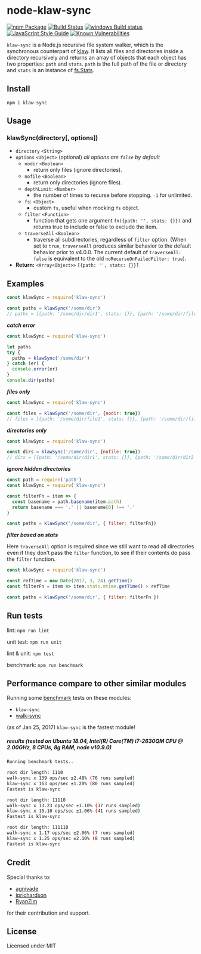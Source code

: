 node-klaw-sync
==============

[![npm Package](https://img.shields.io/npm/v/klaw-sync.svg?style=flat-square)](https://www.npmjs.com/package/klaw-sync)
[![Build Status](https://travis-ci.org/manidlou/node-klaw-sync.svg?branch=master)](https://travis-ci.org/manidlou/node-klaw-sync)
[![windows Build status](https://ci.appveyor.com/api/projects/status/braios34k6qw4h5p/branch/master?svg=true)](https://ci.appveyor.com/project/manidlou/node-klaw-sync/branch/master)
[![JavaScript Style Guide](https://img.shields.io/badge/code_style-standard-brightgreen.svg?style=flat-square)](https://standardjs.com)
[![Known Vulnerabilities](https://snyk.io/test/npm/klaw-sync/badge.svg?style=flat-square)](https://snyk.io/test/npm/klaw-sync)

`klaw-sync` is a Node.js recursive file system walker, which is the synchronous counterpart of [klaw](https://github.com/jprichardson/node-klaw). It lists all files and directories inside a directory recursively and returns an array of objects that each object has two properties: `path` and `stats`. `path` is the full path of the file or directory and `stats` is an instance of [fs.Stats](https://nodejs.org/api/fs.html#fs_class_fs_stats).

Install
-------

    npm i klaw-sync

Usage
-----

### klawSync(directory[, options])

- `directory` `<String>`
- `options` `<Object>` (optional) _all options are `false` by default_
  - `nodir` `<Boolean>`
    - return only files (ignore directories).
  - `nofile` `<Boolean>`
    - return only directories (ignore files).
  - `depthLimit`: `<Number>`
    - the number of times to recurse before stopping. `-1` for unlimited.
  - `fs`: `<Object>`
    - custom `fs`, useful when mocking `fs` object.
  - `filter` `<Function>`
    - function that gets one argument `fn({path: '', stats: {}})` and returns true to include or false to exclude the item.
  - `traverseAll` `<Boolean>`
    - traverse all subdirectories, regardless of `filter` option. (When set to `true`, `traverseAll` produces similar behavior to the default behavior prior to v4.0.0. The current default of  `traverseAll: false` is equivalent to the old `noRecurseOnFailedFilter: true`).
- **Return:** `<Array<Object>>` `[{path: '', stats: {}}]`

Examples
--------

```js
const klawSync = require('klaw-sync')

const paths = klawSync('/some/dir')
// paths = [{path: '/some/dir/dir1', stats: {}}, {path: '/some/dir/file1', stats: {}}]
```

_**catch error**_

```js
const klawSync = require('klaw-sync')

let paths
try {
  paths = klawSync('/some/dir')
} catch (er) {
  console.error(er)
}
console.dir(paths)
```

_**files only**_

```js
const klawSync = require('klaw-sync')

const files = klawSync('/some/dir', {nodir: true})
// files = [{path: '/some/dir/file1', stats: {}}, {path: '/some/dir/file2', stats: {}}]
```

_**directories only**_

```js
const klawSync = require('klaw-sync')

const dirs = klawSync('/some/dir', {nofile: true})
// dirs = [{path: '/some/dir/dir1', stats: {}}, {path: '/some/dir/dir2', stats: {}}]
```

_**ignore hidden directories**_


```js
const path = require('path')
const klawSync = require('klaw-sync')

const filterFn = item => {
  const basename = path.basename(item.path)
  return basename === '.' || basename[0] !== '.'
}

const paths = klawSync('/some/dir', { filter: filterFn})
```

_**filter based on stats**_

Here `traverseAll` option is required since we still want to read all directories even if they don't pass the `filter` function, to see if their contents do pass the `filter` function.

```js
const klawSync = require('klaw-sync')

const refTime = new Date(2017, 3, 24).getTime()
const filterFn = item => item.stats.mtime.getTime() > refTime

const paths = klawSync('/some/dir', { filter: filterFn })
```

Run tests
---------

lint: `npm run lint`

unit test: `npm run unit`

lint & unit: `npm test`

benchmark: `npm run benchmark`

Performance compare to other similar modules
-----------------------------------------------

Running some [benchmark](https://github.com/bestiejs/benchmark.js) tests on these modules:

- `klaw-sync`
- [walk-sync](https://github.com/joliss/node-walk-sync)

(as of Jan 25, 2017) `klaw-sync` is the fastest module!

##### results (tested on Ubuntu 18.04, Intel(R) Core(TM) i7-2630QM CPU @ 2.00GHz, 8 CPUs, 8g RAM, node v10.9.0)

```bash
Running benchmark tests..

root dir length: 1110
walk-sync x 139 ops/sec ±2.48% (76 runs sampled)
klaw-sync x 163 ops/sec ±1.20% (80 runs sampled)
Fastest is klaw-sync

root dir length: 11110
walk-sync x 13.23 ops/sec ±1.10% (37 runs sampled)
klaw-sync x 15.10 ops/sec ±1.06% (41 runs sampled)
Fastest is klaw-sync

root dir length: 111110
walk-sync x 1.17 ops/sec ±2.06% (7 runs sampled)
klaw-sync x 1.25 ops/sec ±2.10% (8 runs sampled)
Fastest is klaw-sync
```

Credit
------

Special thanks to:

- [agnivade](https://github.com/agnivade)
- [jprichardson](https://github.com/jprichardson)
- [RyanZim](https://github.com/RyanZim)

for their contribution and support.

License
-------

Licensed under MIT
